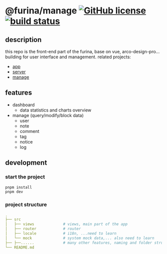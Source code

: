 # @furina/manage [![GitHub license](https://img.shields.io/badge/license-MIT-blue.svg)](https://github.com/rainbow-dust/manage/blob/main/LICENSE)  [![build status](https://github.com/rainbow-dust/manage/actions/workflows/build.yml/badge.svg?branch=main)](https://github.com/rainbow-dust/manage/actions/workflows/build.yml)


## description

this repo is the front-end part of the furina, base on vue, arco-design-pro... building for user interface and management.
related projects:

- [app](https://github.com/rainbow-dust/app)
- [server](https://github.com/rainbow-dust/server)
- [manage](https://github.com/rainbow-dust/manage)

## features

- dashboard
  - data statistics and charts overview
- manage (query/modify/block data)
  - user
  - note
  - comment
  - tag
  - notice
  - log

## development

### start the project

```bash
pnpm install
pnpm dev
```

### project structure

```yaml
.
├── src
│   ├── views             # views, main part of the app
│   ├── router            # router 
│   ├── locale            # i18n, ...need to learn
│   └── mock              # system mock data,... also need to learn
├── ├──......             # many other features, naming and folder structures... need to learn
└── README.md
```
